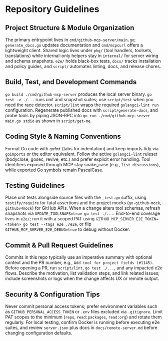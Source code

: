 # Repository Guidelines

## Project Structure & Module Organization
The primary entrypoint lives in `cmd/github-mcp-server/main.go`; `generate_docs.go` updates documentation and `cmd/mcpcurl` offers a lightweight client. Shared logic lives under `pkg/` (tool handlers, toolsets, translations) while internal-only helpers stay in `internal/` for server wiring and schema snapshots. `e2e/` holds black-box tests, `docs/` tracks installation and policy guides, and `script/` automates linting, docs, and release chores.

## Build, Test, and Development Commands
`go build ./cmd/github-mcp-server` produces the local server binary. `go test -v ./...` runs unit and snapshot suites; use `script/test` when you need the race detector. `script/lint` wraps the required `golangci-lint run` configuration. Regenerate published docs with `script/generate-docs`, and probe tools by piping JSON-RPC into `go run ./cmd/github-mcp-server main.go stdio` as shown in `script/get-me`.

## Coding Style & Naming Conventions
Format Go code with `gofmt` (tabs for indentation) and keep imports tidy via `goimports` or the editor equivalent. Follow the active `golangci-lint` ruleset (bodyclose, gosec, revive, etc.) and prefer explicit error handling. Tool identifiers exposed through MCP stay snake_case (e.g., `list_discussions`), while exported Go symbols remain PascalCase.

## Testing Guidelines
Place unit tests alongside source files with the `_test.go` suffix, using `testify/require` for fatal assertions and the project mocks (`go-github-mock`, `githubv4mock`) for GitHub APIs. When a change alters tool schemas, refresh snapshots via `UPDATE_TOOLSNAPS=true go test ./...`. End-to-end coverage lives in `e2e/`; run it with a scoped PAT using `GITHUB_MCP_SERVER_E2E_TOKEN=<token> go test --tags e2e ./e2e`, or flip `GITHUB_MCP_SERVER_E2E_DEBUG=true` to debug without Docker.

## Commit & Pull Request Guidelines
Commits in this repo typically use an imperative summary with optional context and the PR number, e.g., `Add tool for project fields (#1145)`. Before opening a PR, run `script/lint`, `go test ./...`, and any impacted e2e flows. Describe the motivation, list validation steps, and link related issues; include screenshots or logs when the change affects UX or remote output.

## Security & Configuration Tips
Never commit personal access tokens; prefer environment variables such as `GITHUB_PERSONAL_ACCESS_TOKEN` or `.env` files excluded via `.gitignore`. Limit PAT scopes to the minimum (`repo`, `read:packages`, `read:org`) and rotate them regularly. For local testing, confirm Docker is running before executing e2e suites, and review `server.json` plus docs in `docs/remote-server.md` before changing configuration defaults.
